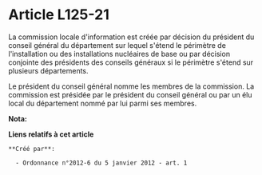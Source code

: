 # Article L125-21

La commission locale d'information est créée par décision du président du conseil général du département sur lequel s'étend
le périmètre de l'installation ou des installations nucléaires de base ou par décision conjointe des présidents des conseils
généraux si le périmètre s'étend sur plusieurs départements. 

Le président du conseil général nomme les membres de la commission. La commission est présidée par le président du conseil
général ou par un élu local du département nommé par lui parmi ses membres.

**Nota:**



**Liens relatifs à cet article**

	**Créé par**:

	  - Ordonnance n°2012-6 du 5 janvier 2012 - art. 1
